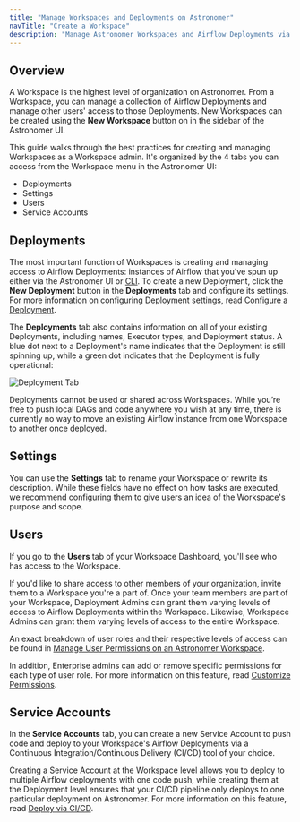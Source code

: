 ```yaml
---
title: "Manage Workspaces and Deployments on Astronomer"
navTitle: "Create a Workspace"
description: "Manage Astronomer Workspaces and Airflow Deployments via the Astronomer UI."
---
```


## Overview

A Workspace is the highest level of organization on Astronomer. From a Workspace, you can manage a collection of Airflow Deployments and manage other users' access to those Deployments. New Workspaces can be created using the **New Workspace** button on in the sidebar of the Astronomer UI.  

This guide walks through the best practices for creating and managing Workspaces as a Workspace admin. It's organized by the 4 tabs you can access from the Workspace menu in the Astronomer UI:

* Deployments
* Settings
* Users
* Service Accounts

## Deployments

The most important function of Workspaces is creating and managing access to Airflow Deployments: instances of Airflow that you've spun up either via the Astronomer UI or [CLI](/docs/enterprise/stable/develop/cli-quickstart/). To create a new Deployment, click the **New Deployment** button in the **Deployments** tab and configure its settings. For more information on configuring Deployment settings, read [Configure a Deployment](https://www.astronomer.io/docs/enterprise/v0.23/deploy/configure-deployment).

The **Deployments** tab also contains information on all of your existing Deployments, including names, Executor types, and Deployment status. A blue dot next to a Deployment's name indicates that the Deployment is still spinning up, while a green dot indicates that the Deployment is fully operational:

![Deployment Tab](https://assets2.astronomer.io/main/docs/astronomer-ui/v0.12-deployments.png)

Deployments cannot be used or shared across Workspaces. While you’re free to push local DAGs and code anywhere you wish at any time, there is currently no way to move an existing Airflow instance from one Workspace to another once deployed.

## Settings

You can use the **Settings** tab to rename your Workspace or rewrite its description. While these fields have no effect on how tasks are executed, we recommend configuring them to give users an idea of the Workspace's purpose and scope.

## Users

If you go to the **Users** tab of your Workspace Dashboard, you'll see who has access to the Workspace.

If you'd like to share access to other members of your organization, invite them to a Workspace you're a part of. Once your team members are part of your Workspace, Deployment Admins can grant them varying levels of access to Airflow Deployments within the Workspace. Likewise, Workspace Admins can grant them varying levels of access to the entire Workspace.

An exact breakdown of user roles and their respective levels of access can be found in [Manage User Permissions on an Astronomer Workspace](/docs/enterprise/stable/manage-astronomer/workspace-permissions/).

In addition, Enterprise admins can add or remove specific permissions for each type of user role. For more information on this feature, read [Customize Permissions](https://www.astronomer.io/docs/enterprise/stable/manage-astronomer/manage-platform-users#customize-permissions).

## Service Accounts

In the **Service Accounts** tab, you can create a new Service Account to push code and deploy to your Workspace's Airflow Deployments via a Continuous Integration/Continuous Delivery (CI/CD) tool of your choice.

Creating a Service Account at the Workspace level allows you to deploy to multiple Airflow deployments with one code push, while creating them at the Deployment level ensures that your CI/CD pipeline only deploys to one particular deployment on Astronomer. For more information on this feature, read [Deploy via CI/CD](https://www.astronomer.io/docs/enterprise/v0.23/deploy/ci-cd).
